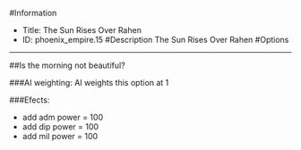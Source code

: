 #Information
 - Title: The Sun Rises Over Rahen
 - ID: phoenix_empire.15
#Description
The Sun Rises Over Rahen
#Options

___
##Is the morning not beautiful?

###AI weighting:
AI weights this option at 1


###Efects:<ul><li>add adm power = 100</li><li>add dip power = 100</li><li>add mil power = 100</li></ul>
